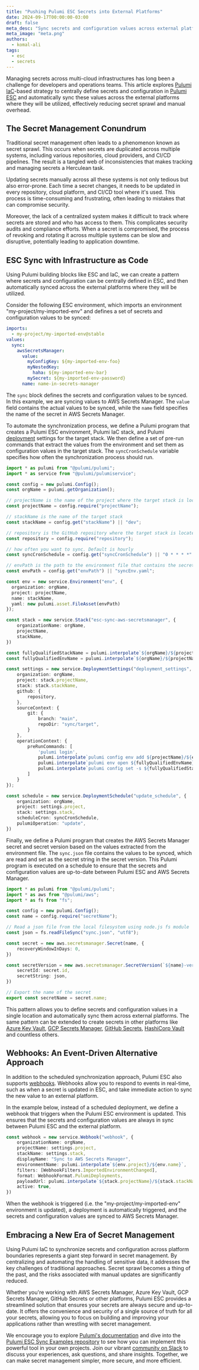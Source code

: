 ```yaml
---
title: "Pushing Pulumi ESC Secrets into External Platforms"
date: 2024-09-17T00:00:00-03:00
draft: false
meta_desc: "Sync secrets and configuration values across external platforms using Pulumi ESC and Pulumi IaC."
meta_image: "meta.png"
authors:
  - komal-ali
tags:
  - esc
  - secrets
---
```


Managing secrets across multi-cloud infrastructures has long been a challenge for developers and operations teams. This article explores [Pulumi IaC](/docs/iac/)-based strategy to centrally define secrets and configuration in [Pulumi ESC](/docs/esc/) and automatically sync these values across the external platforms where they will be utilized, effectively reducing secret sprawl and manual overhead.

<!--more-->

## The Secret Management Conundrum

Traditional secret management often leads to a phenomenon known as secret sprawl. This occurs when secrets are duplicated across multiple systems, including various repositories, cloud providers, and CI/CD pipelines. The result is a tangled web of inconsistencies that makes tracking and managing secrets a Herculean task.

Updating secrets manually across all these systems is not only tedious but also error-prone. Each time a secret changes, it needs to be updated in every repository, cloud platform, and CI/CD tool where it's used. This process is time-consuming and frustrating, often leading to mistakes that can compromise security.

Moreover, the lack of a centralized system makes it difficult to track where secrets are stored and who has access to them. This complicates security audits and compliance efforts. When a secret is compromised, the process of revoking and rotating it across multiple systems can be slow and disruptive, potentially leading to application downtime.

## ESC Sync with Infrastructure as Code

Using Pulumi building blocks like ESC and IaC, we can create a pattern where secrets and configuration can be centrally defined in ESC, and then automatically synced across the external platforms where they will be utilized.

Consider the following ESC environment, which imports an environment "my-project/my-imported-env" and defines a set of secrets and configuration values to be synced:

```yaml
imports:
  - my-project/my-imported-env@stable
values:
  sync:
    awsSecretsManager:
      value:
        myConfigKey: ${my-imported-env-foo}
        myNestedKey:
          haha: ${my-imported-env-bar}
        mySecret: ${my-imported-env-password}
      name: name-in-secrets-manager
```

The `sync` block defines the secrets and configuration values to be synced. In this example, we are syncing values to AWS Secrets Manager. The `value` field contains the actual values to be synced, while the `name` field specifies the name of the secret in AWS Secrets Manager.

To automate the synchronization process, we define a Pulumi program that creates a Pulumi ESC environment, Pulumi IaC stack, and Pulumi [deployment](/docs/pulumi-cloud/deployments/) settings for the target stack. We then define a set of pre-run commands that extract the values from the environment and set them as configuration values in the target stack. The `syncCronSchedule` variable specifies how often the synchronization process should run.

```typescript
import * as pulumi from "@pulumi/pulumi";
import * as service from "@pulumi/pulumiservice";

const config = new pulumi.Config();
const orgName = pulumi.getOrganization();

// projectName is the name of the project where the target stack is located
const projectName = config.require("projectName");

// stackName is the name of the target stack
const stackName = config.get("stackName") || "dev";

// repository is the GitHub repository where the target stack is located (for deployment settings)
const repository = config.require("repository");

// how often you want to sync. Default is hourly
const syncCronSchedule = config.get("syncCronSchedule") || "0 * * * *"

// envPath is the path to the environment file that contains the secrets or configuration to be synced
const envPath = config.get("envPath") || "syncEnv.yaml";

const env = new service.Environment("env", {
  organization: orgName,
  project: projectName,
  name: stackName,
  yaml: new pulumi.asset.FileAsset(envPath)
});

const stack = new service.Stack("esc-sync-aws-secretsmanager", {
    organizationName: orgName,
    projectName,
    stackName,
})

const fullyQualifiedStackName = pulumi.interpolate`${orgName}/${projectName}/${stackName}`;
const fullyQualifiedEnvName = pulumi.interpolate`${orgName}/${projectName}/${env.name}`;

const settings = new service.DeploymentSettings("deployment_settings", {
    organization: orgName,
    project: stack.projectName,
    stack: stack.stackName,
    github: {
        repository,
    },
    sourceContext: {
        git: {
            branch: "main",
            repoDir: "sync/target",
        }
    },
    operationContext: {
        preRunCommands: [
            'pulumi login',
            pulumi.interpolate`pulumi config env add ${projectName}/${env.name} -s ${fullyQualifiedStackName} --yes`,
            pulumi.interpolate`pulumi env open ${fullyQualifiedEnvName} sync.awsSecretsManager.value > sync.json`,
            pulumi.interpolate`pulumi config set -s ${fullyQualifiedStackName} secretName $(pulumi env open ${fullyQualifiedEnvName} sync.awsSecretsManager.name)`,
        ]
    }
});

const schedule = new service.DeploymentSchedule("update_schedule", {
    organization: orgName,
    project: settings.project,
    stack: settings.stack,
    scheduleCron: syncCronSchedule,
    pulumiOperation: "update",
})
```

Finally, we define a Pulumi program that creates the AWS Secrets Manager secret and secret version based on the values extracted from the environment file. The `sync.json` file contains the values to be synced, which are read and set as the secret string in the secret version. This Pulumi program is executed on a schedule to ensure that the secrets and configuration values are up-to-date between Pulumi ESC and AWS Secrets Manager.

```typescript
import * as pulumi from "@pulumi/pulumi";
import * as aws from "@pulumi/aws";
import * as fs from "fs";

const config = new pulumi.Config();
const name = config.require("secretName");

// Read a json file from the local filesystem using node.js fs module
const json = fs.readFileSync("sync.json", "utf8");

const secret = new aws.secretsmanager.Secret(name, {
    recoveryWindowInDays: 0,
})

const secretVersion = new aws.secretsmanager.SecretVersion(`${name}-version`, {
    secretId: secret.id,
    secretString: json,
})

// Export the name of the secret
export const secretName = secret.name;
```

This pattern allows you to define secrets and configuration values in a single location and automatically sync them across external platforms. The same pattern can be extended to create secrets in other platforms like [Azure Key Vault](https://github.com/pulumi/esc-examples/tree/main/sync/azure-key-vault), [GCP Secrets Manager](https://github.com/pulumi/esc-examples/tree/main/sync/gcp-secrets-manager), [GitHub Secrets](https://github.com/pulumi/esc-examples/tree/main/sync/github-secrets), [HashiCorp Vault](https://github.com/pulumi/esc-examples/tree/main/sync/vault) and countless others.

## Webhooks: An Event-Driven Alternative Approach

In addition to the scheduled synchronization approach, Pulumi ESC also supports [webhooks](/docs/esc/environments/webhooks/). Webhooks allow you to respond to events in real-time, such as when a secret is updated in ESC, and take immediate action to sync the new value to an external platform.

In the example below, instead of a scheduled deployment, we define a webhook that triggers when the Pulumi ESC environment is updated. This ensures that the secrets and configuration values are always in sync between Pulumi ESC and the external platform.

```typescript
const webhook = new service.Webhook("webhook", {
    organizationName: orgName,
    projectName: settings.project,
    stackName: settings.stack,
    displayName: "Sync to AWS Secrets Manager",
    environmentName: pulumi.interpolate`${env.project}/${env.name}`,
    filters: [WebhookFilters.ImportedEnvironmentChanged],
    format: WebhookFormat.PulumiDeployments,
    payloadUrl: pulumi.interpolate`${stack.projectName}/${stack.stackName}`,
    active: true,
})
```

When the webhook is triggered (i.e. the "my-project/my-imported-env" environment is updated), a deployment is automatically triggered, and the secrets and configuration values are synced to AWS Secrets Manager.

## Embracing a New Era of Secret Management

Using Pulumi IaC to synchronize secrets and configuration across platform boundaries represents a giant step forward in secret management. By centralizing and automating the handling of sensitive data, it addresses the key challenges of traditional approaches. Secret sprawl becomes a thing of the past, and the risks associated with manual updates are significantly reduced.

Whether you're working with AWS Secrets Manager, Azure Key Vault, GCP Secrets Manager, GitHub Secrets or other platforms, Pulumi ESC provides a streamlined solution that ensures your secrets are always secure and up-to-date. It offers the convenience and security of a single source of truth for all your secrets, allowing you to focus on building and improving your applications rather than wrestling with secret management.

We encourage you to explore [Pulumi's documentation](https://www.pulumi.com/docs/pulumi-cloud/esc/get-started) and dive into the [Pulumi ESC Sync Examples repository](https://github.com/pulumi/esc-examples/tree/main/sync) to see how you can implement this powerful tool in your own projects. Join our vibrant [community on Slack](https://slack.pulumi.com/) to discuss your experiences, ask questions, and share insights. Together, we can make secret management simpler, more secure, and more efficient.
